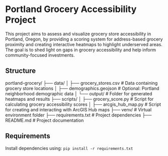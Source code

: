# Portland Grocery Accessibility Project
This project aims to assess and visualize grocery store accessibility in Portland, Oregon, by providing a scoring system for address-based grocery proximity and creating interactive heatmaps to highlight underserved areas. The goal is to shed light on gaps in grocery accessibility and help inform community-focused investments.

## Structure
portland-grocery/
├── data/
│   ├── grocery_stores.csv       # Data containing grocery store locations
│   ├── demographics.geojson     # Optional: Portland neighborhood demographic data
│   └── output/                  # Folder for generated heatmaps and results
├── scripts/
│   ├── grocery_score.py         # Script for calculating grocery accessibility scores
│   ├── arcgis_hub_map.py        # Script for creating and interacting with ArcGIS Hub maps
├── venv/                        # Virtual environment folder
├── requirements.txt             # Project dependencies
├── README.md                    # Project documentation


## Requirements
Install dependencies using:
`pip install -r requirements.txt`

